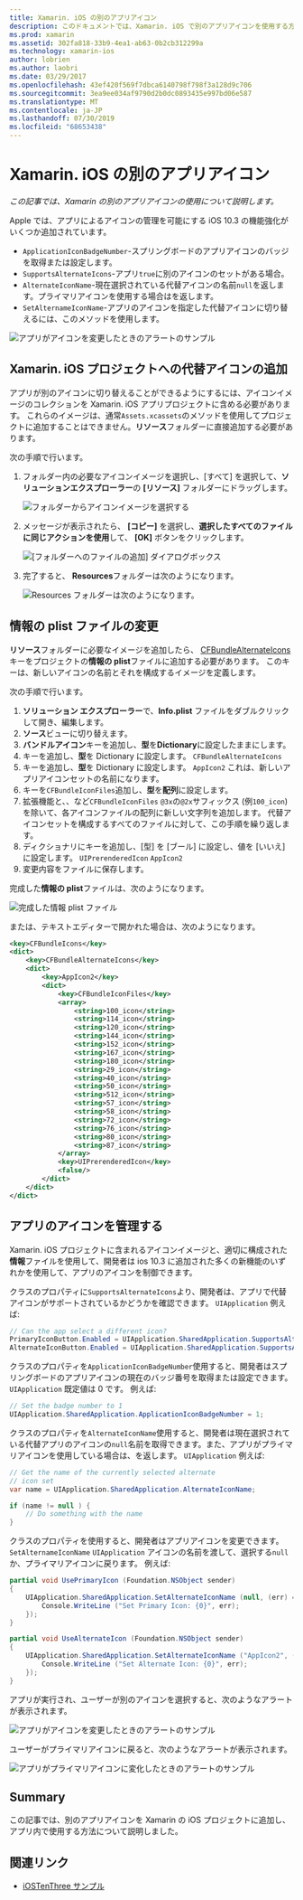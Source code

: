 ```yaml
---
title: Xamarin. iOS の別のアプリアイコン
description: このドキュメントでは、Xamarin. iOS で別のアプリアイコンを使用する方法について説明します。 これらのアイコンを Xamarin の iOS プロジェクトに追加する方法、情報の plist ファイルを変更する方法、およびプログラムによってアプリのアイコンを管理する方法について説明します。
ms.prod: xamarin
ms.assetid: 302fa818-33b9-4ea1-ab63-0b2cb312299a
ms.technology: xamarin-ios
author: lobrien
ms.author: laobri
ms.date: 03/29/2017
ms.openlocfilehash: 43ef420f569f7dbca6140798f798f3a128d9c706
ms.sourcegitcommit: 3ea9ee034af9790d2b0dc0893435e997bd06e587
ms.translationtype: MT
ms.contentlocale: ja-JP
ms.lasthandoff: 07/30/2019
ms.locfileid: "68653438"
---
```

# <a name="alternate-app-icons-in-xamarinios"></a>Xamarin. iOS の別のアプリアイコン

_この記事では、Xamarin の別のアプリアイコンの使用について説明します。_

Apple では、アプリによるアイコンの管理を可能にする iOS 10.3 の機能強化がいくつか追加されています。

- `ApplicationIconBadgeNumber`-スプリングボードのアプリアイコンのバッジを取得または設定します。
- `SupportsAlternateIcons`-アプリ`true`に別のアイコンのセットがある場合。
- `AlternateIconName`-現在選択されている代替アイコンの名前`null`を返します。プライマリアイコンを使用する場合はを返します。
- `SetAlternameIconName`-アプリのアイコンを指定した代替アイコンに切り替えるには、このメソッドを使用します。

![](alternate-app-icons-images/icons04.png "アプリがアイコンを変更したときのアラートのサンプル")

<a name="Adding-Alternate-Icons" />

## <a name="adding-alternate-icons-to-a-xamarinios-project"></a>Xamarin. iOS プロジェクトへの代替アイコンの追加

アプリが別のアイコンに切り替えることができるようにするには、アイコンイメージのコレクションを Xamarin. iOS アプリプロジェクトに含める必要があります。 これらのイメージは、通常`Assets.xcassets`のメソッドを使用してプロジェクトに追加することはできません。**リソース**フォルダーに直接追加する必要があります。

次の手順で行います。

1. フォルダー内の必要なアイコンイメージを選択し、[すべて] を選択して、**ソリューションエクスプローラー**の **[リソース]** フォルダーにドラッグします。

    ![](alternate-app-icons-images/icons00.png "フォルダーからアイコンイメージを選択する")

2. メッセージが表示されたら、 **[コピー]** を選択し、**選択したすべてのファイルに同じアクションを使用**して、 **[OK]** ボタンをクリックします。

    ![](alternate-app-icons-images/icons02.png "[フォルダーへのファイルの追加] ダイアログボックス")

3. 完了すると、 **Resources**フォルダーは次のようになります。

    ![](alternate-app-icons-images/icons01.png "Resources フォルダーは次のようになります。")

<a name="Modifying-the-Info.plist-File" />

## <a name="modifying-the-infoplist-file"></a>情報の plist ファイルの変更

**リソース**フォルダーに必要なイメージを追加したら、 [CFBundleAlternateIcons](https://developer.apple.com/library/content/documentation/General/Reference/InfoPlistKeyReference/Articles/CoreFoundationKeys.html#//apple_ref/doc/uid/TP40009249-SW13)キーをプロジェクトの**情報の plist**ファイルに追加する必要があります。 このキーは、新しいアイコンの名前とそれを構成するイメージを定義します。

次の手順で行います。

1. **ソリューション エクスプローラー**で、**Info.plist** ファイルをダブルクリックして開き、編集します。
2. **ソース**ビューに切り替えます。
3. **バンドルアイコン**キーを追加し、**型**を**Dictionary**に設定したままにします。
4. キーを追加し、**型**を Dictionary に設定します。 `CFBundleAlternateIcons`
5. キーを追加し、**型**を Dictionary に設定します。 `AppIcon2` これは、新しいアプリアイコンセットの名前になります。
6. キーを`CFBundleIconFiles`追加し、**型**を**配列**に設定します。
7. 拡張機能と、、など`CFBundleIconFiles` `@3x`の`@2x`サフィックス (例`100_icon`) を除いて、各アイコンファイルの配列に新しい文字列を追加します。 代替アイコンセットを構成するすべてのファイルに対して、この手順を繰り返します。
8. ディクショナリにキーを追加し、[型] を [ブール] に設定し、値を [いいえ] に設定します。 `UIPrerenderedIcon` `AppIcon2`
9. 変更内容をファイルに保存します。

完成した**情報の plist**ファイルは、次のようになります。

![](alternate-app-icons-images/icons03.png "完成した情報 plist ファイル")

または、テキストエディターで開かれた場合は、次のようになります。

```xml
<key>CFBundleIcons</key>
<dict>
    <key>CFBundleAlternateIcons</key>
    <dict>
        <key>AppIcon2</key>
        <dict>
            <key>CFBundleIconFiles</key>
            <array>
                <string>100_icon</string>
                <string>114_icon</string>
                <string>120_icon</string>
                <string>144_icon</string>
                <string>152_icon</string>
                <string>167_icon</string>
                <string>180_icon</string>
                <string>29_icon</string>
                <string>40_icon</string>
                <string>50_icon</string>
                <string>512_icon</string>
                <string>57_icon</string>
                <string>58_icon</string>
                <string>72_icon</string>
                <string>76_icon</string>
                <string>80_icon</string>
                <string>87_icon</string>
            </array>
            <key>UIPrerenderedIcon</key>
            <false/>
        </dict>
    </dict>
</dict>
```

<a name="Managing-the-Apps-Icon" />

## <a name="managing-the-apps-icon"></a>アプリのアイコンを管理する 

Xamarin. iOS プロジェクトに含まれるアイコンイメージと、適切に構成された**情報**ファイルを使用して、開発者は ios 10.3 に追加された多くの新機能のいずれかを使用して、アプリのアイコンを制御できます。

クラスのプロパティに`SupportsAlternateIcons`より、開発者は、アプリで代替アイコンがサポートされているかどうかを確認できます。 `UIApplication` 例えば:

```csharp
// Can the app select a different icon?
PrimaryIconButton.Enabled = UIApplication.SharedApplication.SupportsAlternateIcons;
AlternateIconButton.Enabled = UIApplication.SharedApplication.SupportsAlternateIcons;
```

クラスのプロパティを`ApplicationIconBadgeNumber`使用すると、開発者はスプリングボードのアプリアイコンの現在のバッジ番号を取得または設定できます。 `UIApplication` 既定値は 0 です。 例えば:

```csharp
// Set the badge number to 1
UIApplication.SharedApplication.ApplicationIconBadgeNumber = 1;
```

クラスのプロパティを`AlternateIconName`使用すると、開発者は現在選択されている代替アプリのアイコンの`null`名前を取得できます。また、アプリがプライマリアイコンを使用している場合は、を返します。 `UIApplication` 例えば:

```csharp
// Get the name of the currently selected alternate
// icon set
var name = UIApplication.SharedApplication.AlternateIconName;

if (name != null ) {
    // Do something with the name
}
```

クラスのプロパティを使用すると、開発者はアプリアイコンを変更できます。 `SetAlternameIconName` `UIApplication` アイコンの名前を渡して、選択する`null`か、プライマリアイコンに戻ります。 例えば:

```csharp
partial void UsePrimaryIcon (Foundation.NSObject sender)
{
    UIApplication.SharedApplication.SetAlternateIconName (null, (err) => {
        Console.WriteLine ("Set Primary Icon: {0}", err);
    });
}

partial void UseAlternateIcon (Foundation.NSObject sender)
{
    UIApplication.SharedApplication.SetAlternateIconName ("AppIcon2", (err) => {
        Console.WriteLine ("Set Alternate Icon: {0}", err);
    });
}
```

アプリが実行され、ユーザーが別のアイコンを選択すると、次のようなアラートが表示されます。

![](alternate-app-icons-images/icons04.png "アプリがアイコンを変更したときのアラートのサンプル")

ユーザーがプライマリアイコンに戻ると、次のようなアラートが表示されます。

![](alternate-app-icons-images/icons05.png "アプリがプライマリアイコンに変化したときのアラートのサンプル")

<a name="Summary" />

## <a name="summary"></a>Summary

この記事では、別のアプリアイコンを Xamarin の iOS プロジェクトに追加し、アプリ内で使用する方法について説明しました。



## <a name="related-links"></a>関連リンク

- [iOSTenThree サンプル](https://docs.microsoft.com/samples/xamarin/ios-samples/ios10-iostenthree/)
